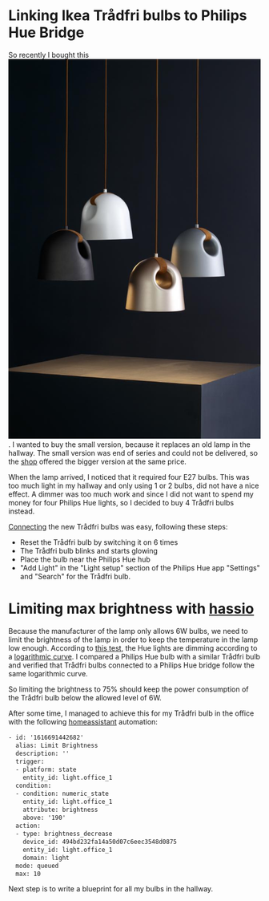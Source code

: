 # Linking Ikea Trådfri bulbs to Philips Hue Bridge

So recently I bought this ![](images/cow.jpg "white hanglamp cow").
I wanted to buy the small version, because it replaces an old lamp in the hallway.
The small version was end of series and could not be delivered, so the [shop](https://shop.d-lightz.com/) offered the bigger version at the same price.

When the lamp arrived, I noticed that it required four E27 bulbs. This was too much light in my hallway and only using 1 or 2 bulbs, did not have a nice effect. A dimmer was too much work and since I did not want to spend my money for four Philips Hue lights, so I decided to buy 4 Trådfri bulbs instead.

[Connecting](https://www.the-ambient.com/how-to/ikea-smart-bulbs-on-philips-hue-app-255) the new Trådfri bulbs was easy, following these steps:
- Reset the Trådfri bulb by switching it on 6 times
- The Trådfri bulb blinks and starts glowing
- Place the bulb near the Philips Hue hub
- "Add Light" in the "Light setup" section of the Philips Hue app "Settings" and "Search" for the Trådfri bulb.

# Limiting max brightness with [hassio]()

Because the manufacturer of the lamp only allows 6W bulbs, we need to limit the brightness of the lamp in order to keep the temperature in the lamp low enough. According to [this test](https://www.youtube.com/watch?v=mg4-O-3Vsn0&ab_channel=AutomateYourLife), the Hue lights are dimming according to a [logarithmic curve](https://www.cnet.com/home/energy-and-utilities/your-smart-bulbs-arent-dimming-the-way-you-think-they-are-heres-why/). 
I compared a Philips Hue bulb with a similar Trådfri bulb and verified that Trådfri bulbs connected to a Philips Hue bridge follow the same logarithmic curve.

So limiting the brightness to 75% should keep the power consumption of the Trådfri bulb below the allowed level of 6W.

After some time, I managed to achieve this for my Trådfri bulb in the office with the following [homeassistant](https://www.home-assistant.io/) automation:

```
- id: '1616691442682'
  alias: Limit Brightness
  description: ''
  trigger:
  - platform: state
    entity_id: light.office_1
  condition:
  - condition: numeric_state
    entity_id: light.office_1
    attribute: brightness
    above: '190'
  action:
  - type: brightness_decrease
    device_id: 494bd232fa14a50d07c6eec3548d0875
    entity_id: light.office_1
    domain: light
  mode: queued
  max: 10
```

Next step is to write a blueprint for all my bulbs in the hallway.